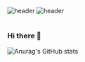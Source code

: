 ![header](https://capsule-render.vercel.app/api?type=shark=auto&height=300&section=header&text=capsule%20render&fontSize=90)
![header](https://capsule-render.vercel.app/api?type=venom&color=auto&height=300&section=header&text=capsule%20render&fontSize=90)
#
### Hi there 👋

<!--
**gpwls2/gpwls2** is a ✨ _special_ ✨ repository because its `README.md` (this file) appears on your GitHub profile.

Here are some ideas to get you started:

- 🔭 I’m currently working on ...
- 🌱 I’m currently learning ...
- 👯 I’m looking to collaborate on ...
- 🤔 I’m looking for help with ...
- 💬 Ask me about ...
- 📫 How to reach me: ...
- 😄 Pronouns: ...
- ⚡ Fun fact: ...
-->

![Anurag's GitHub stats](https://github-readme-stats.vercel.app/api?username=gpwls2&show_icons=true&theme=vue)

